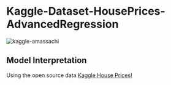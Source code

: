 # Kaggle-Dataset-HousePrices-AdvancedRegression

![kaggle-amassachi](https://user-images.githubusercontent.com/31068589/138685541-b57a6385-409b-4bbd-9d1f-5fdab946fb4f.jpeg)


## Model Interpretation
Using the open source data [Kaggle House Prices!](https://www.kaggle.com/c/house-prices-advanced-regression-techniques/overview)
